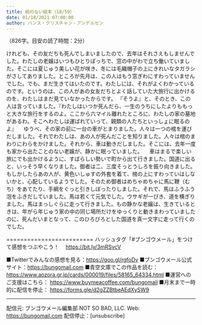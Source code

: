 ```yaml
---
title: 絵のない絵本（18/59）
date: 01/18/2021 07:00:00
author: ハンス・クリスチャン・アンデルセン
---
```


（826字。目安の読了時間：2分）

けれども、その友だちも死んでしまいましたので、去年はそれさえもしませんでした。わたしの老嬢はいつもひとりぽっちで、窓の中がわで立ち働いていました。そこには夏じゅう美しい花が咲き、冬には毛織帽子の上にきれいなタガラシがさしてありました。ところが先月は、この人はもう窓ぎわにすわっていませんでした。でも、まだ生きてはいたのです。わたしには、それがよくわかっているのです。というのは、この人があの女友だちとよく話していた大旅行に出かけるのを、わたしはまだ見ていなかったからです。 『そうよ』と、そのとき、この人は言っていました。『わたしはいつか死んだら、一生のうちにしたよりももっと大きな旅行をするのよ。ここから六マイル離れたところに、わたしの家の墓地があるわ。そこへわたしは運ばれていって、親類の人たちといっしょに眠るのよ』 　ゆうべ、その家の前に一台の車がとまりました。人々は一つの棺を運びだしました。それでわたしは、あの人が死んだことを知りました。人々は棺のまわりにわらをかけました。それから、車は動きだしました。そこには、去年一度も家から出たことのない老嬢が、静かに眠っていました。 　車はまるで楽しい旅にでも出かけるように、すばらしい勢いで町から出て行きました。国道に出ると、いっそう早くなりました。御者は二、三度そっとうしろを振り向きました。もしかしたらあの人が、黄色いしゅすの外套を着て、棺の上にすわっていはしないかと、心配しているようでした。そのため御者はめちゃめちゃに馬に鞭（むち）をあてたり、手綱をぐっと引きしぼったりしました。それで、馬はふうふう泡をふきだしていました。馬は若くて元気でした。ウサギが一ぴき、道を横ぎりました。馬はまっしぐらに走って行きました。もの静かな老嬢は、生きているときは、年がら年じゅう家の中の同じ場所だけをゆっくりと動きまわっていましたのに、死んだいまとなって、このひろびろとした国道を真一文字に走って行くのでした。

=========================
ハッシュタグ「#ブンゴウメール」をつけて感想をつぶやこう！　
https://bit.ly/3mRSvcV

■Twitterでみんなの感想を見る：https://goo.gl/rgfoDv
■ブンゴウメール公式サイト：https://bungomail.com
■青空文庫でこの作品を読む：https://www.aozora.gr.jp/cards/000019/files/58165_64334.html
■運営へのご支援はこちら： https://www.buymeacoffee.com/bungomail
■月末まで一時的に配信を停止： https://forms.gle/d2gZZBtbeAEdXySW9

-------
配信元: ブンゴウメール編集部
NOT SO BAD, LLC.
Web: https://bungomail.com
配信停止：[unsubscribe]

